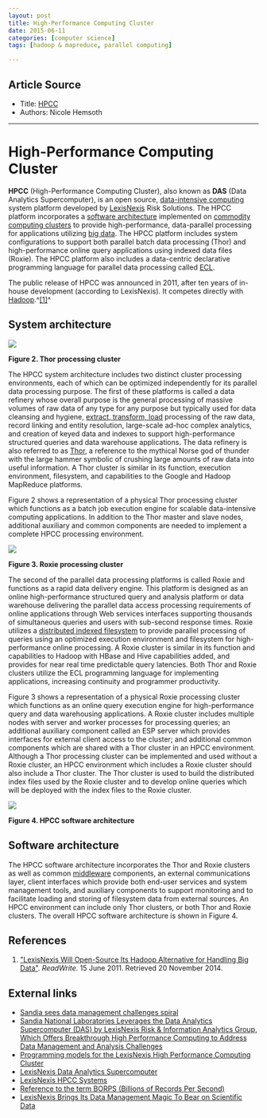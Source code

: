 ```yaml
---
layout: post
title: High-Performance Computing Cluster
date: 2015-06-11
categories: [computer science]
tags: [hadoop & mapreduce, parallel computing]

---
```


## Article Source
* Title: [HPCC](http://en.wikipedia.org/wiki/HPCC)
* Authors: Nicole Hemsoth



---

High-Performance Computing Cluster 
====


**HPCC** (High-Performance Computing Cluster), also known as **DAS**
(Data Analytics Supercomputer), is an open source, [data-intensive
computing](/wiki/Data-intensive_computing "Data-intensive computing")
system platform developed by [LexisNexis](/wiki/LexisNexis "LexisNexis")
Risk Solutions. The HPCC platform incorporates a [software
architecture](/wiki/Software_architecture "Software architecture")
implemented on [commodity computing
clusters](/wiki/Commodity_computing "Commodity computing") to provide
high-performance, data-parallel processing for applications utilizing
[big data](/wiki/Big_data "Big data"). The HPCC platform includes system
configurations to support both parallel batch data processing (Thor) and
high-performance online query applications using indexed data files
(Roxie). The HPCC platform also includes a data-centric declarative
programming language for parallel data processing called
[ECL](/wiki/ECL_(data-centric_programming_language) "ECL (data-centric programming language)").

The public release of HPCC was announced in 2011, after ten years of
in-house development (according to LexisNexis). It competes directly
with [Hadoop](/wiki/Hadoop "Hadoop").^[[1]](#cite_note-1)^


## System architecture

[![](http://sungsoo.github.com/images/Fig2_Thor_Cluster.jpg)](http://sungsoo.github.com/images/Fig2_Thor_Cluster.jpg)  

**Figure 2. Thor processing cluster**

The HPCC system architecture includes two distinct cluster processing
environments, each of which can be optimized independently for its
parallel data processing purpose. The first of these platforms is called
a data refinery whose overall purpose is the general processing of
massive volumes of raw data of any type for any purpose but typically
used for data cleansing and hygiene, [extract, transform,
load](/wiki/Extract,_transform,_load "Extract, transform, load")
processing of the raw data, record linking and entity resolution,
large-scale ad-hoc complex analytics, and creation of keyed data and
indexes to support high-performance structured queries and data
warehouse applications. The data refinery is also referred to as
[Thor](/wiki/Thor "Thor"), a reference to the mythical Norse god of
thunder with the large hammer symbolic of crushing large amounts of raw
data into useful information. A Thor cluster is similar in its function,
execution environment, filesystem, and capabilities to the Google and
Hadoop MapReduce platforms.

Figure 2 shows a representation of a physical Thor processing cluster
which functions as a batch job execution engine for scalable
data-intensive computing applications. In addition to the Thor master
and slave nodes, additional auxiliary and common components are needed
to implement a complete HPCC processing environment.

[![](http://sungsoo.github.com/images/Fig3_Roxie_Cluster.jpg)](http://sungsoo.github.com/images/Fig3_Roxie_Cluster.jpg)  

**Figure 3. Roxie processing cluster**

The second of the parallel data processing platforms is called Roxie and
functions as a rapid data delivery engine. This platform is designed as
an online high-performance structured query and analysis platform or
data warehouse delivering the parallel data access processing
requirements of online applications through Web services interfaces
supporting thousands of simultaneous queries and users with sub-second
response times. Roxie utilizes a [distributed indexed
filesystem](/wiki/Distributed_file_system "Distributed file system") to
provide parallel processing of queries using an optimized execution
environment and filesystem for high-performance online processing. A
Roxie cluster is similar in its function and capabilities to Hadoop with
HBase and Hive capabilities added, and provides for near real time
predictable query latencies. Both Thor and Roxie clusters utilize the
ECL programming language for implementing applications, increasing
continuity and programmer productivity.

Figure 3 shows a representation of a physical Roxie processing cluster
which functions as an online query execution engine for high-performance
query and data warehousing applications. A Roxie cluster includes
multiple nodes with server and worker processes for processing queries;
an additional auxiliary component called an ESP server which provides
interfaces for external client access to the cluster; and additional
common components which are shared with a Thor cluster in an HPCC
environment. Although a Thor processing cluster can be implemented and
used without a Roxie cluster, an HPCC environment which includes a Roxie
cluster should also include a Thor cluster. The Thor cluster is used to
build the distributed index files used by the Roxie cluster and to
develop online queries which will be deployed with the index files to
the Roxie cluster.

[![](http://sungsoo.github.com/images/Fig4b_HPCC.jpg)](http://sungsoo.github.com/images/Fig4b_HPCC.jpg)  

**Figure 4. HPCC software architecture**

## Software architecture

The HPCC software architecture incorporates the Thor and Roxie clusters
as well as common [middleware](/wiki/Middleware "Middleware")
components, an external communications layer, client interfaces which
provide both end-user services and system management tools, and
auxiliary components to support monitoring and to facilitate loading and
storing of filesystem data from external sources. An HPCC environment
can include only Thor clusters, or both Thor and Roxie clusters. The
overall HPCC software architecture is shown in Figure 4.


## References

1.  ["LexisNexis Will Open-Source Its Hadoop
    Alternative for Handling Big
    Data"](http://readwrite.com/2011/06/15/lexisnexis-open-sources-its-hadoop-alternative).
    *ReadWrite*. 15 June 2011. Retrieved 20 November 2014. 

## External links

-   [Sandia sees data management challenges
    spiral](http://www.hpcprojects.com/news/news_story.php?news_id=922)
-   [Sandia National Laboratories Leverages the Data Analytics
    Supercomputer (DAS) by LexisNexis Risk & Information Analytics
    Group, Which Offers Breakthrough High Performance Computing to
    Address Data Management and Analysis
    Challenges](http://www.businesswire.com/news/home/20090728005267/en/Sandia-National-Laboratories-Leverages-Data-Analytics-Supercomputer)
-   [Programming models for the LexisNexis High Performance Computing
    Cluster](http://www.lanl.gov/orgs/hpc/salishan/salishan2010/pdfs/John%20Holt.pdf)
-   [LexisNexis Data Analytics
    Supercomputer](http://www.gtra.org/attachments/567_Data%20Sheet%20-%20LexisNexis%20Data%20Analytics%20Supercomputer.pdf)
-   [LexisNexis HPCC Systems](http://hpccsystems.com)
-   [Reference to the term BORPS (Billions of Records Per
    Second)](http://findarticles.com/p/articles/mi_m0EIN/is_2001_Feb_28/ai_70924764/)
-   [LexisNexis Brings Its Data Management Magic To Bear on Scientific
    Data](http://www.hpcwire.com/hpcwire/2009-07-23/lexisnexis_brings_its_data_management_magic_to_bear_on_scientific_data.html)


